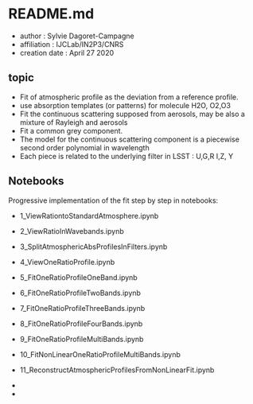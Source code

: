 # README.md

- author : Sylvie Dagoret-Campagne
- affiliation : IJCLab/IN2P3/CNRS
- creation date : April 27 2020

## topic
- Fit of atmospheric profile as the deviation from a reference profile.
- use absorption templates (or patterns) for molecule H2O, O2,O3
- Fit the continuous scattering supposed from aerosols, may be also a mixture of Rayleigh and aerosols
- Fit a common grey component.
- The model for the continuous scattering component is a piecewise second order polynomial in wavelength
- Each piece is related to the underlying filter in LSST : U,G,R I,Z, Y

## Notebooks

Progressive implementation of the fit step by step in notebooks:
		
- 1_ViewRationtoStandardAtmosphere.ipynb	
- 2_ViewRatioInWavebands.ipynb				
- 3_SplitAtmosphericAbsProfilesInFilters.ipynb
- 4_ViewOneRatioProfile.ipynb
- 5_FitOneRatioProfileOneBand.ipynb
- 6_FitOneRatioProfileTwoBands.ipynb
- 7_FitOneRatioProfileThreeBands.ipynb
- 8_FitOneRatioProfileFourBands.ipynb
- 9_FitOneRatioProfileMultiBands.ipynb
- 10_FitNonLinearOneRatioProfileMultiBands.ipynb
- 11_ReconstructAtmosphericProfilesFromNonLinearFit.ipynb




- 
-  